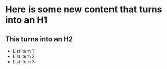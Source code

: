 # Here is some new content that turns into an H1

## This turns into an H2

* List item 1
* List item 2
* List item 3